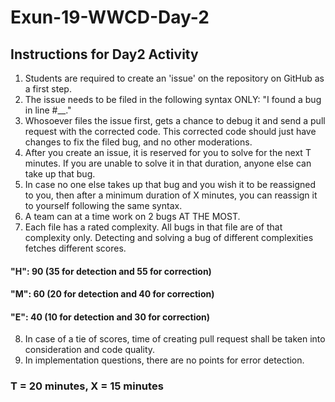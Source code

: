 # Exun-19-WWCD-Day-2

## Instructions for Day2 Activity

1. Students are required to create an 'issue' on the repository on GitHub as a first step.
2. The issue needs to be filed in the following syntax ONLY:
"I found a bug in line #__."
3. Whosoever files the issue first, gets a chance to debug it and send a pull request with the corrected code. This corrected code should just have changes to fix the filed bug, and no other moderations.
4. After you create an issue, it is reserved for you to solve for the next T minutes. If you are unable to solve it in that duration, anyone else can take up that bug.
5. In case no one else takes up that bug and you wish it to be reassigned to you, then after a minimum duration of X minutes, you can reassign it to yourself following the same syntax.
6. A team can at a time work on 2 bugs AT THE MOST.
7. Each file has a rated complexity. All bugs in that file are of that complexity only. Detecting and solving a bug of different complexities fetches different scores.
#### "H": 90 (35 for detection and 55 for correction)
#### "M": 60 (20 for detection and 40 for correction)
#### "E": 40 (10 for detection and 30 for correction)
8. In case of a tie of scores, time of creating pull request shall be taken into consideration and code quality. 
9. In implementation questions, there are no points for error detection.
### T = 20 minutes, X = 15 minutes

